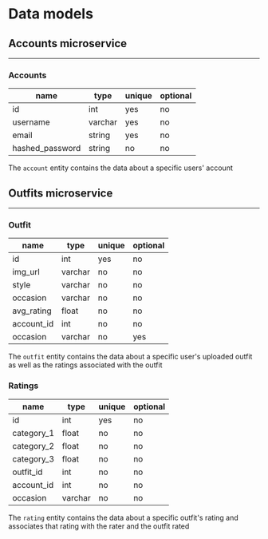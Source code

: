 # Data models

## Accounts microservice

---

### Accounts

| name            | type    | unique | optional |
| --------------- | ------- | ------ | -------- |
| id              | int     | yes    | no       |
| username        | varchar | yes    | no       |
| email           | string  | yes    | no       |
| hashed_password | string  | no     | no       |

The `account` entity contains the data about a specific users' account

## Outfits microservice

---

### Outfit

| name       | type    | unique | optional |
| ---------- | ------- | ------ | -------- |
| id         | int     | yes    | no       |
| img_url    | varchar | no     | no       |
| style      | varchar | no     | no       |
| occasion   | varchar | no     | no       |
| avg_rating | float   | no     | no       |
| account_id | int     | no     | no       |
| occasion   | varchar | no     | yes      |

The `outfit` entity contains the data about a specific user's uploaded outfit as well as the ratings associated with the outfit

### Ratings

| name       | type    | unique | optional |
| ---------- | ------- | ------ | -------- |
| id         | int     | yes    | no       |
| category_1 | float   | no     | no       |
| category_2 | float   | no     | no       |
| category_3 | float   | no     | no       |
| outfit_id  | int     | no     | no       |
| account_id | int     | no     | no       |
| occasion   | varchar | no     | no       |

The `rating` entity contains the data about a specific outfit's rating and associates that rating with the rater and the outfit rated
